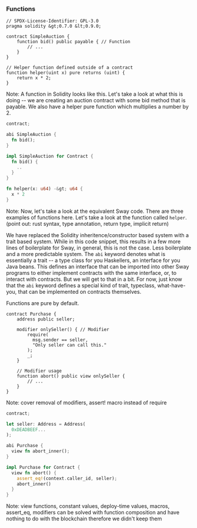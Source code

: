 ### Functions


```solidity
// SPDX-License-Identifier: GPL-3.0
pragma solidity &gt;0.7.0 &lt;0.9.0;

contract SimpleAuction {
    function bid() public payable { // Function
        // ...
    }
}

// Helper function defined outside of a contract
function helper(uint x) pure returns (uint) {
    return x * 2;
}

```
Note:
A function in Solidity looks like this. Let's take a look at what this is doing -- we are creating an auction contract with some bid method that is payable. 
We also have a helper pure function which multiplies a number by 2.


```rust
contract;

abi SimpleAuction {
  fn bid();
}

impl SimpleAuction for Contract {
  fn bid() {
    ..
  }
}

fn helper(x: u64) -&gt; u64 {
  x * 2
}

```

Note:
Now, let's take a look at the equivalent Sway code.
There are three examples of functions here. Let's take a look at the function called `helper`. (point out: rust syntax, type annotation, return type, implicit return)

We have replaced the Solidity inheritence/constructor based system with a trait based system.
While in this code snippet, this results in a few more lines of boilerplate for Sway, in general, this is not the case. Less boilerplate and a more predictable system. 
The `abi` keyword denotes what is essentially a trait -- a type class for you Haskellers, an interface for you Java beans. This defines an interface that can be imported 
into other Sway programs to either implement contracts with the same interface, or, to interact with contracts. But we will get to that in a bit. For now, just know that the `abi` 
keyword defines a special kind of trait, typeclass, what-have-you, that can be implemented on contracts themselves.

Functions are pure by default.


```solidity
contract Purchase {
    address public seller;

    modifier onlySeller() { // Modifier
        require(
          msg.sender == seller,
          "Only seller can call this."
        );
        _;
    }

    // Modifier usage
    function abort() public view onlySeller { 
        // ...
    }
}
```

Note:
cover removal of modifiers, assert! macro instead of require


```rust
contract;

let seller: Address = Address(
  0xDEADBEEF...
);

abi Purchase {
  view fn abort_inner();
} 

impl Purchase for Contract {
  view fn abort() {
    assert_eq!(context.caller_id, seller);
    abort_inner()
  }
}
```

Note:
view functions, constant values, deploy-time values, macros, assert_eq, modifiers can be solved with 
function composition and have nothing to do with the blockchain therefore we didn't keep them

